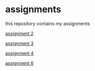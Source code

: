 # assignments
this repository contains my assignments

[assignment 2](https://github.com/thomasheijligers/assignments/blob/master/assignment2.ipynb)

[assignment 3](https://github.com/thomasheijligers/assignments/blob/master/assignment3.ipynb)

[assignment 4](https://github.com/thomasheijligers/assignments/blob/master/assignment4.ipynb)

[assignment 6](https://github.com/thomasheijligers/assignments/blob/master/Graded_assignment1.ipynb)


